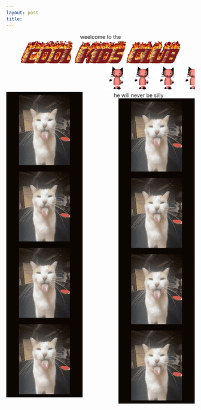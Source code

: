 ```yaml
---
layout: post
title: 
---
```

<center> weelcome to the <img src="/images/coolkids2.gif"><center/>

<marquee behavior="scroll" direction="left" scrollamount="10">
<img src="https://raw.githubusercontent.com/gamrtiem/gamrtiem.github.io/master/images/damce.gif">
<img src="https://raw.githubusercontent.com/gamrtiem/gamrtiem.github.io/master/images/damce.gif">
<img src="https://raw.githubusercontent.com/gamrtiem/gamrtiem.github.io/master/images/damce.gif">
<img src="https://raw.githubusercontent.com/gamrtiem/gamrtiem.github.io/master/images/damce.gif">
<img src="https://raw.githubusercontent.com/gamrtiem/gamrtiem.github.io/master/images/damce.gif">
<img src="https://raw.githubusercontent.com/gamrtiem/gamrtiem.github.io/master/images/damce.gif">
<img src="https://raw.githubusercontent.com/gamrtiem/gamrtiem.github.io/master/images/damce.gif">
<img src="https://raw.githubusercontent.com/gamrtiem/gamrtiem.github.io/master/images/damce.gif">
<img src="https://raw.githubusercontent.com/gamrtiem/gamrtiem.github.io/master/images/damce.gif">
<img src="https://raw.githubusercontent.com/gamrtiem/gamrtiem.github.io/master/images/damce.gif">
<img src="https://raw.githubusercontent.com/gamrtiem/gamrtiem.github.io/master/images/damce.gif">
<img src="https://raw.githubusercontent.com/gamrtiem/gamrtiem.github.io/master/images/damce.gif">
<img src="https://raw.githubusercontent.com/gamrtiem/gamrtiem.github.io/master/images/damce.gif">
<img src="https://raw.githubusercontent.com/gamrtiem/gamrtiem.github.io/master/images/damce.gif">
<img src="https://raw.githubusercontent.com/gamrtiem/gamrtiem.github.io/master/images/damce.gif">
<img src="https://raw.githubusercontent.com/gamrtiem/gamrtiem.github.io/master/images/damce.gif">
<img src="https://raw.githubusercontent.com/gamrtiem/gamrtiem.github.io/master/images/damce.gif">
<img src="https://raw.githubusercontent.com/gamrtiem/gamrtiem.github.io/master/images/damce.gif">
<img src="https://raw.githubusercontent.com/gamrtiem/gamrtiem.github.io/master/images/damce.gif">
<img src="https://raw.githubusercontent.com/gamrtiem/gamrtiem.github.io/master/images/damce.gif">
<img src="https://raw.githubusercontent.com/gamrtiem/gamrtiem.github.io/master/images/damce.gif">
<img src="https://raw.githubusercontent.com/gamrtiem/gamrtiem.github.io/master/images/damce.gif">
<img src="https://raw.githubusercontent.com/gamrtiem/gamrtiem.github.io/master/images/damce.gif">
<img src="https://raw.githubusercontent.com/gamrtiem/gamrtiem.github.io/master/images/damce.gif">
<img src="https://raw.githubusercontent.com/gamrtiem/gamrtiem.github.io/master/images/damce.gif">
<img src="https://raw.githubusercontent.com/gamrtiem/gamrtiem.github.io/master/images/damce.gif">
<img src="https://raw.githubusercontent.com/gamrtiem/gamrtiem.github.io/master/images/damce.gif">
<img src="https://raw.githubusercontent.com/gamrtiem/gamrtiem.github.io/master/images/damce.gif">
<img src="https://raw.githubusercontent.com/gamrtiem/gamrtiem.github.io/master/images/damce.gif">
<img src="https://raw.githubusercontent.com/gamrtiem/gamrtiem.github.io/master/images/damce.gif">
<img src="https://raw.githubusercontent.com/gamrtiem/gamrtiem.github.io/master/images/damce.gif">
<img src="https://raw.githubusercontent.com/gamrtiem/gamrtiem.github.io/master/images/damce.gif">
<img src="https://raw.githubusercontent.com/gamrtiem/gamrtiem.github.io/master/images/damce.gif">
<img src="https://raw.githubusercontent.com/gamrtiem/gamrtiem.github.io/master/images/damce.gif">
<img src="https://raw.githubusercontent.com/gamrtiem/gamrtiem.github.io/master/images/damce.gif">
<img src="https://raw.githubusercontent.com/gamrtiem/gamrtiem.github.io/master/images/damce.gif">
<img src="https://raw.githubusercontent.com/gamrtiem/gamrtiem.github.io/master/images/damce.gif">
<img src="https://raw.githubusercontent.com/gamrtiem/gamrtiem.github.io/master/images/damce.gif">
<img src="https://raw.githubusercontent.com/gamrtiem/gamrtiem.github.io/master/images/damce.gif">
<img src="https://raw.githubusercontent.com/gamrtiem/gamrtiem.github.io/master/images/damce.gif">
<img src="https://raw.githubusercontent.com/gamrtiem/gamrtiem.github.io/master/images/damce.gif">
<img src="https://raw.githubusercontent.com/gamrtiem/gamrtiem.github.io/master/images/damce.gif">
<img src="https://raw.githubusercontent.com/gamrtiem/gamrtiem.github.io/master/images/damce.gif">
<img src="https://raw.githubusercontent.com/gamrtiem/gamrtiem.github.io/master/images/damce.gif">
<img src="https://raw.githubusercontent.com/gamrtiem/gamrtiem.github.io/master/images/damce.gif">
<img src="https://raw.githubusercontent.com/gamrtiem/gamrtiem.github.io/master/images/damce.gif">
<img src="https://raw.githubusercontent.com/gamrtiem/gamrtiem.github.io/master/images/damce.gif">
<img src="https://raw.githubusercontent.com/gamrtiem/gamrtiem.github.io/master/images/damce.gif">
<img src="https://raw.githubusercontent.com/gamrtiem/gamrtiem.github.io/master/images/damce.gif">
<img src="https://raw.githubusercontent.com/gamrtiem/gamrtiem.github.io/master/images/damce.gif">
<img src="https://raw.githubusercontent.com/gamrtiem/gamrtiem.github.io/master/images/damce.gif">
<img src="https://raw.githubusercontent.com/gamrtiem/gamrtiem.github.io/master/images/damce.gif">
<img src="https://raw.githubusercontent.com/gamrtiem/gamrtiem.github.io/master/images/damce.gif">
<img src="https://raw.githubusercontent.com/gamrtiem/gamrtiem.github.io/master/images/damce.gif">
<img src="https://raw.githubusercontent.com/gamrtiem/gamrtiem.github.io/master/images/damce.gif">
<img src="https://raw.githubusercontent.com/gamrtiem/gamrtiem.github.io/master/images/damce.gif">
<img src="https://raw.githubusercontent.com/gamrtiem/gamrtiem.github.io/master/images/damce.gif">
<img src="https://raw.githubusercontent.com/gamrtiem/gamrtiem.github.io/master/images/damce.gif">
<img src="https://raw.githubusercontent.com/gamrtiem/gamrtiem.github.io/master/images/damce.gif">
<img src="https://raw.githubusercontent.com/gamrtiem/gamrtiem.github.io/master/images/damce.gif">
<img src="https://raw.githubusercontent.com/gamrtiem/gamrtiem.github.io/master/images/damce.gif">
<img src="https://raw.githubusercontent.com/gamrtiem/gamrtiem.github.io/master/images/damce.gif">
<img src="https://raw.githubusercontent.com/gamrtiem/gamrtiem.github.io/master/images/damce.gif">
<img src="https://raw.githubusercontent.com/gamrtiem/gamrtiem.github.io/master/images/damce.gif">
<img src="https://raw.githubusercontent.com/gamrtiem/gamrtiem.github.io/master/images/damce.gif">
<img src="https://raw.githubusercontent.com/gamrtiem/gamrtiem.github.io/master/images/damce.gif">
<img src="https://raw.githubusercontent.com/gamrtiem/gamrtiem.github.io/master/images/damce.gif">
<img src="https://raw.githubusercontent.com/gamrtiem/gamrtiem.github.io/master/images/damce.gif">
<img src="https://raw.githubusercontent.com/gamrtiem/gamrtiem.github.io/master/images/damce.gif">
<img src="https://raw.githubusercontent.com/gamrtiem/gamrtiem.github.io/master/images/damce.gif">
<img src="https://raw.githubusercontent.com/gamrtiem/gamrtiem.github.io/master/images/damce.gif">
<img src="https://raw.githubusercontent.com/gamrtiem/gamrtiem.github.io/master/images/damce.gif">
<img src="https://raw.githubusercontent.com/gamrtiem/gamrtiem.github.io/master/images/damce.gif">
<img src="https://raw.githubusercontent.com/gamrtiem/gamrtiem.github.io/master/images/damce.gif">
<img src="https://raw.githubusercontent.com/gamrtiem/gamrtiem.github.io/master/images/damce.gif">
<img src="https://raw.githubusercontent.com/gamrtiem/gamrtiem.github.io/master/images/damce.gif">
<img src="https://raw.githubusercontent.com/gamrtiem/gamrtiem.github.io/master/images/damce.gif">
<img src="https://raw.githubusercontent.com/gamrtiem/gamrtiem.github.io/master/images/damce.gif">
<img src="https://raw.githubusercontent.com/gamrtiem/gamrtiem.github.io/master/images/damce.gif">
<img src="https://raw.githubusercontent.com/gamrtiem/gamrtiem.github.io/master/images/damce.gif">
</marquee>
<img src="/images/bleh.gif" align="left"> he will never be silly  <img src="/images/bleh.gif" align="right"> <br /> <br /> <br /> <br /> <br /> <br /> <br /> <br /> <br /> <br /> <br /> <br /> 
<img src="/images/bleh.gif" align="left"> <img src="/images/bleh.gif" align="right"><br /> <br /> <br /> <br /> <br /> <br /> <br /> <br /> <br /> <br /> <br /> <br /> 
<img src="/images/bleh.gif" align="left"> <img src="/images/bleh.gif" align="right"><br /> <br /> <br /> <br /> <br /> <br /> <br /> <br /> <br /> <br /> <br /> <br /> 
<img src="/images/bleh.gif" align="left"> <img src="/images/bleh.gif" align="right"><br /> <br /> <br /> <br /> <br /> <br /> <br /> <br /> <br /> <br /> <br /> <br /> 



